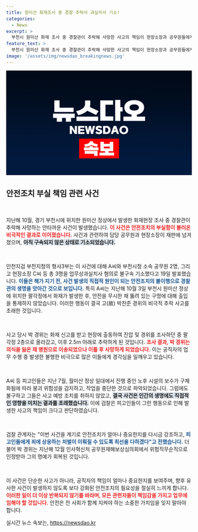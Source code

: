 ```yaml
---
title: 원미산 화재조사 중 경찰 추락사 과실치사 기소!
categories:
  - News
excerpt: >
  부천시 원미산 화재 조사 중 경찰관이 추락해 사망한 사고의 책임이 현장소장과 공무원들에게 돌아갔습니다. 이들은 부족한 안전조치로 인해 발생한 비극적 사건에 대해 불구속 기소되었습니다.
feature_text: >
  부천시 원미산 화재 조사 중 경찰관이 추락해 사망한 사고의 책임이 현장소장과 공무원들에게 돌아갔습니다. 이들은 부족한 안전조치로 인해 발생한 비극적 사건에 대해 불구속 기소되었습니다.
image: '/assets/img/newsdao_breakingnews.jpg'
---
```


<p><img src="/assets/img/newsdao_breakingnews.jpg" alt="ontimetimes 속보" /></p>

<h2 data-ke-size="size26">안전조치 부실 책임 관련 사건</h2>

<p data-ke-size="size16">&nbsp;</p>

<p>지난해 10월, 경기 부천시에 위치한 원미산 정상에서 발생한 화재현장 조사 중 경찰관이 추락해 사망하는 안타까운 사건이 발생했습니다. <b><span style="color: #ee2323;">이 사건은 안전조치의 부실함이 불러온 비극적인 결과로 이어졌습니다.</span></b> 사건과 관련하여 담당 공무원과 현장소장이 재판에 넘겨졌으며, <b><span style="background-color: #21538527;">아직 구속되지 않은 상태로 기소되었습니다.</span></b></p>

<p data-ke-size="size16">&nbsp;</p>

<p>인천지검 부천지청의 형사3부는 이 사건에 대해 A씨와 부천시청 소속 공무원 2명, 그리고 현장소장 C씨 등 총 3명을 업무상과실치사 혐의로 불구속 기소했다고 19일 발표했습니다. <b><span style="color: #1a5490;">이들은 해가 지기 전, 사건 발생의 직접적 원인이 되는 안전조치의 불이행으로 경찰관의 생명을 앗아간 것으로 보입니다.</span></b> 특히 A씨는 지난해 10월 3일 부천시 원미산 정상에 위치한 팔각정에서 화재가 발생한 후, 안전을 무시한 채 뚫려 있는 구멍에 대해 출입을 통제하지 않았습니다. 이러한 행동이 결국 고(故) 박찬준 경위의 비극적 추락 사고를 초래한 것입니다.</p>

<p data-ke-size="size16">&nbsp;</p>

<p>사고 당시 박 경위는 화재 신고를 받고 현장에 출동하여 진압 및 경위를 조사하던 중 팔각정 2층으로 올라갔고, 이후 2.5m 아래로 추락하게 된 것입니다. <b><span style="color: #ee2323;">조사 결과, 박 경위는 의식을 잃은 채 병원으로 이송되었으나 이틀 후 사망하게 되었습니다.</span></b> 이는 공직자의 업무 수행 중 발생한 불행한 비극으로 많은 이들에게 경각심을 일깨우고 있습니다. </p>

<p data-ke-size="size16">&nbsp;</p>

<p>A씨 등 피고인들은 지난 7월, 월미산 정상 일대에서 진행 중인 노후 시설의 보수가 구체화됨에 따라 붕괴 위험성을 감지하고, 작업을 중단한 것으로 파악되었습니다. 그럼에도 불구하고 그들은 사고 예방 조치를 취하지 않았고, <b><span style="background-color: #21538527;">결국 사건은 인간의 생명에도 직접적인 영향을 미치는 결과를 초래했습니다.</span></b> 이에 검찰은 피고인들이 그런 행동으로 인해 발생한 사고의 책임이 크다고 판단하였습니다.</p>

<p data-ke-size="size16">&nbsp;</p>

<p>검찰 관계자는 "이번 사건을 계기로 안전조치가 얼마나 중요한지를 다시금 강조하고, <b><span style="color: #1a5490;">피고인들에게 죄에 상응하는 처벌이 이뤄질 수 있도록 최선을 다하겠다"고 전했습니다.</span></b> 더불어 박 경위는 지난해 12월 인사혁신처 공무원재해보상심의회에서 위험직무순직으로 인정받아 그의 명예가 회복된 것입니다.</p>

<p data-ke-size="size16">&nbsp;</p>

<p>이 사건은 단순한 사고가 아니라, 공직자의 책임이 얼마나 중요한지를 보여주며, 향후 유사한 사건이 발생하지 않도록 보다 강화된 안전조치의 필요성을 절실히 느끼게 합니다. <b><span style="color: #ee2323;">이러한 일이 더 이상 반복되지 않기를 바라며, 모든 관련자들이 책임감을 가지고 업무에 임해야 할 것입니다.</span></b> 안전은 전 사회가 함께 지켜야 하는 소중한 가치임을 잊지 말아야 합니다.</p>
실시간 뉴스 속보는, <a href="https://newsdao.kr" rel="dofollow">https://newsdao.kr</a>


